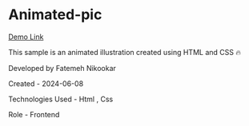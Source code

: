 # Animated-pic


 [Demo Link](https://nikmahla.github.io/Animated-pic/)


This sample is an animated illustration created using HTML and CSS 🔥

Developed by Fatemeh Nikookar

Created - 2024-06-08

Technologies Used - Html , Css

Role - Frontend


